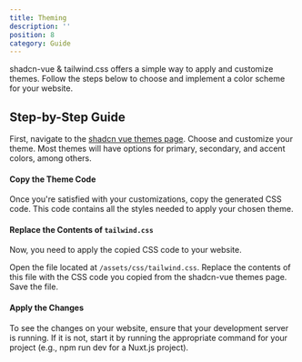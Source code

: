 ```yaml
---
title: Theming
description: ''
position: 8
category: Guide
---
```

shadcn-vue & tailwind.css offers a simple way to apply and customize themes. Follow the steps below to choose and implement a color scheme for your website.

## Step-by-Step Guide
First, navigate to the [shadcn vue themes page](https://www.shadcn-vue.com/themes.html). Choose and customize your theme.
Most themes will have options for primary, secondary, and accent colors, among others.

#### Copy the Theme Code
Once you're satisfied with your customizations, copy the generated CSS code. This code contains all the styles needed to apply your chosen theme.

#### Replace the Contents of `tailwind.css`
Now, you need to apply the copied CSS code to your website.

Open the file located at `/assets/css/tailwind.css`.
Replace the contents of this file with the CSS code you copied from the shadcn-vue themes page.
Save the file.

#### Apply the Changes
To see the changes on your website, ensure that your development server is running. If it is not, start it by running the appropriate command for your project (e.g., npm run dev for a Nuxt.js project).
